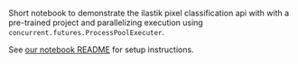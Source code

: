 Short notebook to demonstrate the ilastik pixel classification api with with a pre-trained project and parallelizing execution using `concurrent.futures.ProcessPoolExecuter`.

See [our notebook README](../Readme.md) for setup instructions.

